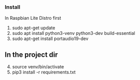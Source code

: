 ### Install

In Raspbian Lite Distro first
1) sudo apt-get update
2) sudo apt install python3-venv python3-dev build-essential
3) sudo apt-get install portaudio19-dev
## In the project dir
4) source venv/bin/activate
5) pip3 install -r requirements.txt
